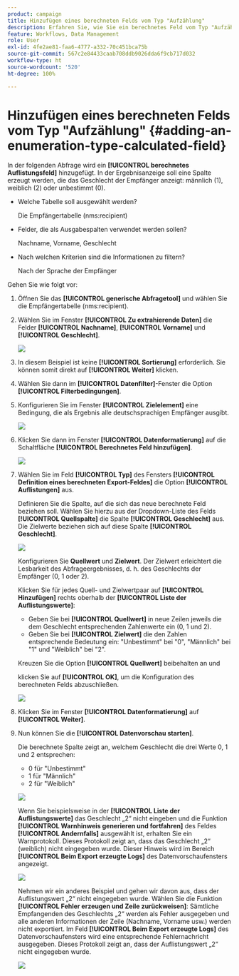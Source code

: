 ```yaml
---
product: campaign
title: Hinzufügen eines berechneten Felds vom Typ "Aufzählung"
description: Erfahren Sie, wie Sie ein berechnetes Feld vom Typ "Aufzählung" hinzufügen
feature: Workflows, Data Management
role: User
exl-id: 4fe2ae81-faa6-4777-a332-70c451bca75b
source-git-commit: 567c2e84433caab708ddb9026dda6f9cb717d032
workflow-type: ht
source-wordcount: '520'
ht-degree: 100%

---
```


# Hinzufügen eines berechneten Felds vom Typ &quot;Aufzählung&quot; {#adding-an-enumeration-type-calculated-field}

In der folgenden Abfrage wird ein **[!UICONTROL berechnetes Auflistungsfeld]** hinzugefügt. In der Ergebnisanzeige soll eine Spalte erzeugt werden, die das Geschlecht der Empfänger anzeigt: männlich (1), weiblich (2) oder unbestimmt (0).

* Welche Tabelle soll ausgewählt werden?

  Die Empfängertabelle (nms:recipient)

* Felder, die als Ausgabespalten verwendet werden sollen?

  Nachname, Vorname, Geschlecht

* Nach welchen Kriterien sind die Informationen zu filtern?

  Nach der Sprache der Empfänger

Gehen Sie wie folgt vor:

1. Öffnen Sie das **[!UICONTROL generische Abfragetool]** und wählen Sie die Empfängertabelle (nms:recipient).
1. Wählen Sie im Fenster **[!UICONTROL Zu extrahierende Daten]** die Felder **[!UICONTROL Nachname]**, **[!UICONTROL Vorname]** und **[!UICONTROL Geschlecht]**.

   ![](assets/query_editor_nveau_73.png)

1. In diesem Beispiel ist keine **[!UICONTROL Sortierung]** erforderlich. Sie können somit direkt auf **[!UICONTROL Weiter]** klicken.
1. Wählen Sie dann im **[!UICONTROL Datenfilter]**-Fenster die Option **[!UICONTROL Filterbedingungen]**.
1. Konfigurieren Sie im Fenster **[!UICONTROL Zielelement]** eine Bedingung, die als Ergebnis alle deutschsprachigen Empfänger ausgibt.

   ![](assets/query_editor_nveau_74.png)

1. Klicken Sie dann im Fenster **[!UICONTROL Datenformatierung]** auf die Schaltfläche **[!UICONTROL Berechnetes Feld hinzufügen]**.

   ![](assets/query_editor_nveau_75.png)

1. Wählen Sie im Feld **[!UICONTROL Typ]** des Fensters **[!UICONTROL Definition eines berechneten Export-Feldes]** die Option **[!UICONTROL Auflistungen]** aus.

   Definieren Sie die Spalte, auf die sich das neue berechnete Feld beziehen soll. Wählen Sie hierzu aus der Dropdown-Liste des Felds **[!UICONTROL Quellspalte]** die Spalte **[!UICONTROL Geschlecht]** aus. Die Zielwerte beziehen sich auf diese Spalte **[!UICONTROL Geschlecht]**.

   ![](assets/query_editor_nveau_76.png)

   Konfigurieren Sie **Quellwert** und **Zielwert**. Der Zielwert erleichtert die Lesbarkeit des Abfrageergebnisses, d. h. des Geschlechts der Empfänger (0, 1 oder 2).

   Klicken Sie für jedes Quell- und Zielwertpaar auf **[!UICONTROL Hinzufügen]** rechts oberhalb der **[!UICONTROL Liste der Auflistungswerte]**:

   * Geben Sie bei **[!UICONTROL Quellwert]** in neue Zeilen jeweils die dem Geschlecht entsprechenden Zahlenwerte ein (0, 1 und 2).
   * Geben Sie bei **[!UICONTROL Zielwert]** die den Zahlen entsprechende Bedeutung ein: &quot;Unbestimmt&quot; bei &quot;0&quot;, &quot;Männlich&quot; bei &quot;1&quot; und &quot;Weiblich&quot; bei &quot;2&quot;.

   Kreuzen Sie die Option **[!UICONTROL Quellwert]** beibehalten an und

   klicken Sie auf **[!UICONTROL OK]**, um die Konfiguration des berechneten Felds abzuschließen.

   ![](assets/query_editor_nveau_77.png)

1. Klicken Sie im Fenster **[!UICONTROL Datenformatierung]** auf **[!UICONTROL Weiter]**.
1. Nun können Sie die **[!UICONTROL Datenvorschau starten]**.

   Die berechnete Spalte zeigt an, welchem Geschlecht die drei Werte 0, 1 und 2 entsprechen:

   * 0 für &quot;Unbestimmt&quot;
   * 1 für &quot;Männlich&quot;
   * 2 für &quot;Weiblich&quot;

   ![](assets/query_editor_nveau_78.png)

   Wenn Sie beispielsweise in der **[!UICONTROL Liste der Auflistungswerte]** das Geschlecht „2“ nicht eingeben und die Funktion **[!UICONTROL Warnhinweis generieren und fortfahren]** des Feldes **[!UICONTROL Andernfalls]** ausgewählt ist, erhalten Sie ein Warnprotokoll. Dieses Protokoll zeigt an, dass das Geschlecht „2“ (weiblich) nicht eingegeben wurde. Dieser Hinweis wird im Bereich **[!UICONTROL Beim Export erzeugte Logs]** des Datenvorschaufensters angezeigt.

   ![](assets/query_editor_nveau_79.png)

   Nehmen wir ein anderes Beispiel und gehen wir davon aus, dass der Auflistungswert „2“ nicht eingegeben wurde. Wählen Sie die Funktion **[!UICONTROL Fehler erzeugen und Zeile zurückweisen]**: Sämtliche Empfangenden des Geschlechts „2“ werden als Fehler ausgegeben und alle anderen Informationen der Zeile (Nachname, Vorname usw.) werden nicht exportiert. Im Feld **[!UICONTROL Beim Export erzeugte Logs]** des Datenvorschaufensters wird eine entsprechende Fehlernachricht ausgegeben. Dieses Protokoll zeigt an, dass der Auflistungswert „2“ nicht eingegeben wurde.

   ![](assets/query_editor_nveau_80.png)
